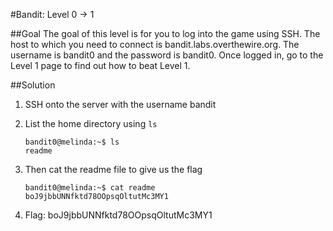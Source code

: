 #Bandit: Level 0 -> 1

##Goal
The goal of this level is for you to log into the game using SSH. The host to which you need to connect is bandit.labs.overthewire.org. The username is bandit0 and the password is bandit0. Once logged in, go to the Level 1 page to find out how to beat Level 1.

##Solution
1. SSH onto the server with the username bandit

2. List the home directory using `ls`

   ```
   bandit0@melinda:~$ ls
   readme
   ```

3. Then cat the readme file to give us the flag

   ```
   bandit0@melinda:~$ cat readme
   boJ9jbbUNNfktd78OOpsqOltutMc3MY1
   ```

4. Flag: boJ9jbbUNNfktd78OOpsqOltutMc3MY1
